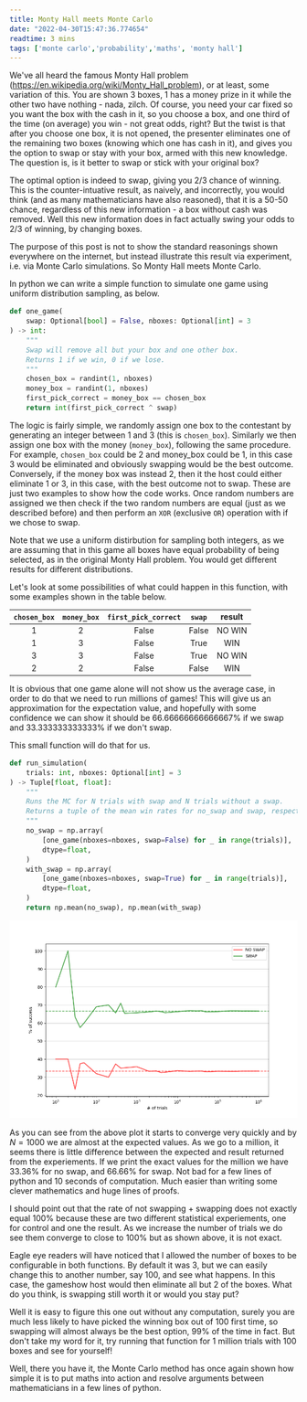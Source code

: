 ```yaml
---
title: Monty Hall meets Monte Carlo
date: "2022-04-30T15:47:36.774654"
readtime: 3 mins
tags: ['monte carlo','probability','maths', 'monty hall']
---
```


We've all heard the famous Monty Hall problem (https://en.wikipedia.org/wiki/Monty_Hall_problem), or at least, some variation of this. You are shown 3 boxes, 1 has a money prize in it while the other two have nothing - nada, zilch. Of course, you need your car fixed so you want the box with the cash in it, so you choose a box, and one third of the time (on average) you win - not great odds, right? But the twist is that after you choose one box, it is not opened, the presenter eliminates one of the remaining two boxes (knowing which one has cash in it), and gives you the option to swap or stay with your box, armed with this new knowledge. The question is, is it better to swap or stick with your original box?

The optimal option is indeed to swap, giving you 2/3 chance of winning. This is the counter-intuative result, as naively, and incorrectly, you would think (and as many mathematicians have also reasoned), that it is a 50-50 chance, regardless of this new information - a box without cash was removed. Well this new information does in fact actually swing your odds to 2/3 of winning, by changing boxes.

The purpose of this post is not to show the standard reasonings shown everywhere on the internet, but instead illustrate this result via experiment, i.e. via Monte Carlo simulations. So Monty Hall meets Monte Carlo.

In python we can write a simple function to simulate one game using uniform distribution sampling, as below.
```python
def one_game(
    swap: Optional[bool] = False, nboxes: Optional[int] = 3
) -> int:
    """
    Swap will remove all but your box and one other box.
    Returns 1 if we win, 0 if we lose.
    """
    chosen_box = randint(1, nboxes)
    money_box = randint(1, nboxes)
    first_pick_correct = money_box == chosen_box
    return int(first_pick_correct ^ swap)
```

The logic is fairly simple, we randomly assign one box to the contestant by generating an integer between 1 and 3 (this is `chosen_box`). Similarly we then assign one box with the money (`money_box`), following the same procedure. For example, `chosen_box` could be 2 and money_box could be 1, in this case 3 would be eliminated and obviously swapping would be the best outcome. Conversely, if the money box was instead 2, then it the host could either eliminate 1 or 3, in this case, with the best outcome not to swap. These are just two examples to show how the code works. Once random numbers are assigned we then check if the two random numbers are equal (just as we described before) and then perform an `XOR` (exclusive `OR`) operation with if we chose to swap.

Note that we use a uniform distirbution for sampling both integers, as we are assuming that in this game all boxes have equal probability of being selected, as in the original Monty Hall problem. You would get different results for different distributions.

Let's look at some possibilities of what could happen in this function, with some examples shown in the table below.

| `chosen_box`  |  `money_box` | `first_pick_correct` | `swap` | result |
| :----: | :----: |:----: |:----: |:----: |
| 1 | 2 | False | False | NO WIN |
| 1 | 3 | False | True | WIN |
| 3 | 3 | False | True | NO WIN |
| 2 | 2 | False | False | WIN |

It is obvious that one game alone will not show us the average case, in order to do that we need to run millions of games! This will give us an approximation for the expectation value, and hopefully with some confidence we can show it should be 66.66666666666667% if we swap and 33.333333333333% if we don't swap.

This small function will do that for us.

```python
def run_simulation(
    trials: int, nboxes: Optional[int] = 3
) -> Tuple[float, float]:
    """
    Runs the MC for N trials with swap and N trials without a swap.
    Returns a tuple of the mean win rates for no_swap and swap, respectively.
    """
    no_swap = np.array(
        [one_game(nboxes=nboxes, swap=False) for _ in range(trials)],
        dtype=float,
    )
    with_swap = np.array(
        [one_game(nboxes=nboxes, swap=True) for _ in range(trials)],
        dtype=float,
    )
    return np.mean(no_swap), np.mean(with_swap)
```

![swap_vs_no_swap](./montyhallmc.png)

As you can see from the above plot it starts to converge very quickly and by $N=1000$ we are almost at the expected values. As we go to a million, it seems there is little difference between the expected and result returned from the experiements. If we print the exact values for the million we have 33.36% for no swap, and 66.66% for swap. Not bad for a few lines of python and 10 seconds of computation. Much easier than writing some clever mathematics and huge lines of proofs.

I should point out that the rate of not swapping + swapping does not exactly equal 100% because these are two different statistical experiements, one for control and one the result. As we increase the number of trials we do see them converge to close to 100% but as shown above, it is not exact.


Eagle eye readers will have noticed that I allowed the number of boxes to be configurable in both functions. By default it was 3, but we can easily change this to another number, say 100, and see what happens. In this case, the gameshow host would then eliminate all but 2 of the boxes.
What do you think, is swapping still worth it or would you stay put?

Well it is easy to figure this one out without any computation, surely you are much less likely to have picked the winning box out of 100 first time, so swapping will almost always be the best option, 99% of the time in fact. But don't take my word for it, try running that function for 1 million trials with 100 boxes and see for yourself!


Well, there you have it, the Monte Carlo method has once again shown how simple it is to put maths into action and resolve arguments between mathematicians in a few lines of python.